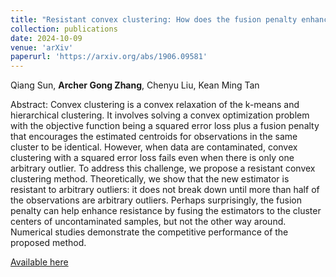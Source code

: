 ```yaml
--- 
title: "Resistant convex clustering: How does the fusion penalty enhance resistance?" 
collection: publications 
date: 2024-10-09
venue: 'arXiv'
paperurl: 'https://arxiv.org/abs/1906.09581' 
--- 
```


Qiang Sun, **Archer Gong Zhang**, Chenyu Liu, Kean Ming Tan

Abstract: Convex clustering is a convex relaxation of the k-means and hierarchical clustering. It involves solving a convex optimization problem with the objective function
being a squared error loss plus a fusion penalty that encourages the estimated centroids for observations in the same cluster to be identical. However, when data are
contaminated, convex clustering with a squared error loss fails even when there is
only one arbitrary outlier. To address this challenge, we propose a resistant convex
clustering method. Theoretically, we show that the new estimator is resistant to arbitrary outliers: it does not break down until more than half of the observations are
arbitrary outliers. Perhaps surprisingly, the fusion penalty can help enhance resistance
by fusing the estimators to the cluster centers of uncontaminated samples, but not the
other way around. Numerical studies demonstrate the competitive performance of the
proposed method.

[Available here](https://arxiv.org/abs/1906.09581)
